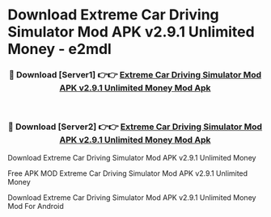 # Download Extreme Car Driving Simulator Mod APK v2.9.1 Unlimited Money - e2mdl



<div align="center">
<h3>🔴 Download [Server1] 👉👉 <a href="https://momento.my/?title=Extreme_Car_Driving_Simulator_Mod_APK_v2.9.1_Unlimited_Money">Extreme Car Driving Simulator Mod APK v2.9.1 Unlimited Money Mod Apk</a></h3><br>

<h3>🔴 Download [Server2] 👉👉 <a href="https://momento.my/?title=Extreme_Car_Driving_Simulator_Mod_APK_v2.9.1_Unlimited_Money">Extreme Car Driving Simulator Mod APK v2.9.1 Unlimited Money Mod Apk</a></h3>
</div>



Download Extreme Car Driving Simulator Mod APK v2.9.1 Unlimited Money 

Free APK MOD Extreme Car Driving Simulator Mod APK v2.9.1 Unlimited Money 

Download Extreme Car Driving Simulator Mod APK v2.9.1 Unlimited Money Mod For Android
